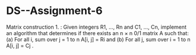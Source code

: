 
# DS--Assignment-6
Matrix construction 1. : Given integers R1, ..., Rn and C1, ..., Cn, implement an algorithm that determines
if there exists an n × n 0/1 matrix A such that:
(a) For all i,  sum over j = 1 to n A[i, j] = Ri
and
(b) For all j, sum over i = 1 to n A[i, j] = Cj .
